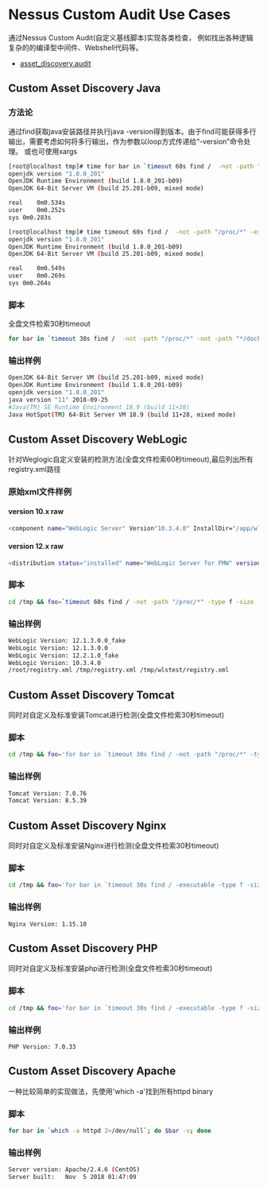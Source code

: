 
# Nessus Custom Audit Use Cases

通过Nessus Custom Audit(自定义基线脚本)实现各类检查， 例如找出各种逻辑复杂的的编译型中间件、Webshell代码等。

* [asset_discovery.audit](资产探测脚本)

## Custom Asset Discovery Java

### 方法论

通过find获取java安装路径并执行java -version得到版本。由于find可能获得多行输出，需要考虑如何将多行输出，作为参数以loop方式传递给“-version”命令处理。
或也可使用xargs
```bash
[root@localhost tmp]# time for bar in `timeout 60s find /  -not -path "/proc/*" -executable -type f -name java 2>/dev/null`; do $bar -version 2>&1; done
openjdk version "1.8.0_201"
OpenJDK Runtime Environment (build 1.8.0_201-b09)
OpenJDK 64-Bit Server VM (build 25.201-b09, mixed mode)

real	0m0.534s
user	0m0.252s
sys	0m0.283s

[root@localhost tmp]# time timeout 60s find /  -not -path "/proc/*" -executable -type f -name java 2>/dev/null | xargs -I % bash -c '% -version'
openjdk version "1.8.0_201"
OpenJDK Runtime Environment (build 1.8.0_201-b09)
OpenJDK 64-Bit Server VM (build 25.201-b09, mixed mode)

real	0m0.549s
user	0m0.269s
sys	0m0.264s
```

### 脚本  

全盘文件检索30秒timeout
```bash
for bar in `timeout 30s find /  -not -path "/proc/*" -not -path "*/docker/*" -executable -type f  -size -10M  -maxdepth 8 -name java 2>/dev/null`; do $bar -version 2>&1; done
```


### 输出样例

```bash
OpenJDK 64-Bit Server VM (build 25.201-b09, mixed mode)
OpenJDK Runtime Environment (build 1.8.0_201-b09)
openjdk version "1.8.0_201"
java version "11" 2018-09-25
#Java(TM) SE Runtime Environment 18.9 (build 11+28)
Java HotSpot(TM) 64-Bit Server VM 18.9 (build 11+28, mixed mode)
```

## Custom Asset Discovery WebLogic

针对Weglogic自定义安装的检测方法(全盘文件检索60秒timeout),最后列出所有registry.xml路径

### 原始xml文件样例

#### version 10.x raw

```bash
<component name="WebLogic Server" Version"10.3.4.0" InstallDir="/app/wls11g/bea/wlserver_10.3">
```

#### version 12.x raw

```bash
<distribution status="installed" name="WebLogic Server for FMW" version="12.1.3.0.0">
```

### 脚本

```bash
cd /tmp && foo=`timeout 60s find / -not -path "/proc/*" -type f -size -10M  -maxdepth 8 -name "registry.xml" 2>/dev/null`; if [ $? -eq 124 ]; then echo "WebLogic not found (Timeout)"; else touch assetemp.log;  for bar in $foo; do grep  "WebLogic Server" $bar | awk -F '=' '{ print $4 }'| cut -c 2- | sed 's/..$//' >>assetemp.log; done; for bar in $foo; do grep -i 'component name="WebLogic Server" Version' $bar | awk -F '"' '{ print $4 }' >>assetemp.log; done; for ver in `uniq assetemp.log 2>/dev/null`; do echo "WebLogic Version: $ver"; done; echo $foo; fi; rm -f assetemp.log*
```

### 输出样例

```bash
WebLogic Version: 12.1.3.0.0_fake
WebLogic Version: 12.1.3.0.0
WebLogic Version: 12.2.1.0_fake
WebLogic Version: 10.3.4.0
/root/registry.xml /tmp/registry.xml /tmp/wlstest/registry.xml
```

## Custom Asset Discovery Tomcat

同时对自定义及标准安装Tomcat进行检测(全盘文件检索30秒timeout)

### 脚本

```bash
cd /tmp && foo='for bar in `timeout 30s find / -not -path "/proc/*" -type f -size -10M  -maxdepth 8 -name "version.sh" 2>/dev/null | grep tomcat`; do sh $bar; done'; bash -c "$foo" > assetemp.log 2>/dev/null; grep -i "Apache Tomcat" assetemp.log  | awk -F "/"  '{print $2}' >assetemp.log1; for ver in `sort assetemp.log1 2>/dev/null | uniq`; do echo "Tomcat Version: $ver"; done; rm -f assetemp.log*
```

### 输出样例

```bash
Tomcat Version: 7.0.76
Tomcat Version: 8.5.39
```

## Custom Asset Discovery Nginx

同时对自定义及标准安装Nginx进行检测(全盘文件检索30秒timeout)

### 脚本

```bash
cd /tmp && foo='for bar in `timeout 30s find / -executable -type f -size -10M  -maxdepth 8 -name nginx 2>/dev/null`; do $bar -v 2>&1; done'; bash -c "$foo" >assetemp.log 2>/dev/null; grep -i "nginx version" assetemp.log  | awk -F "/"  '{print $2}' >assetemp.log1; for ver in `sort assetemp.log1 2>/dev/null | uniq`; do echo "Nginx Version: $ver"; done; rm -f assetemp.log*
```

### 输出样例

`Nginx Version: 1.15.10`

## Custom Asset Discovery PHP

同时对自定义及标准安装php进行检测(全盘文件检索30秒timeout)

### 脚本

```bash
cd /tmp && foo='for bar in `timeout 30s find / -executable -type f -size -10M  -maxdepth 8 -name php 2>/dev/null`; do $bar -v 2>&1; done'; bash -c "$foo" >assetemp.log 2>/dev/null; grep -i "^PHP" assetemp.log  | awk '{print $2}' >assetemp.log1; for ver in `sort assetemp.log1 2>/dev/null | uniq`; do echo "PHP Version: $ver"; done; rm -f assetemp.log*
```

### 输出样例

`PHP Version: 7.0.33`

## Custom Asset Discovery Apache

一种比较简单的实现做法，先使用'which -a'找到所有httpd binary

### 脚本

```bash
for bar in `which -a httpd 2>/dev/null`; do $bar -v; done
```

### 输出样例

```bash
Server version: Apache/2.4.6 (CentOS)
Server built:   Nov  5 2018 01:47:09
```
